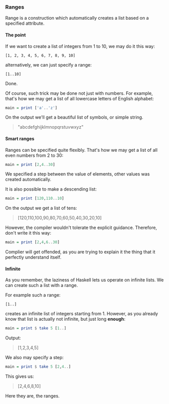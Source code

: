 ### Ranges ###

Range is a construction which automatically creates a list based on a specified 
attribute.

#### The point ####

If we want to create a list of integers from 1 to 10, we may do it this way:

	[1, 2, 3, 4, 5, 6, 7, 8, 9, 10]

alternatively, we can just specify a range:

	[1..10]

Done.

Of course, such trick may be done not just with numbers. For example, that's how
we may get a list of all lowercase letters of English alphabet:

```haskell
main = print ['a'..'z']
```

On the output we'll get a beautiful list of symbols, or simple string.

> "abcdefghijklmnopqrstuvwxyz"

#### Smart ranges ####

Ranges can be specified quite flexibly. That's how we may get a list of all even
numbers from 2 to 30:

```haskell
main = print [2,4..30]
```

We specified a step between the value of elements, other values was created 
automatically.

It is also possible to make a descending list:

```haskell
main = print [120,110..10]
```

On the output we get a list of tens:

> [120,110,100,90,80,70,60,50,40,30,20,10]

However, the compiler wouldn't tolerate the explicit guidance. Therefore, don't
write it this way:

```haskell
main = print [2,4,6..30]
```

Complier will get offended, as you are trying to explain it the thing that it 
perfectly understand itself.

#### Infinite ###

As you remember, the laziness of Haskell lets us operate on infinite lists.
We can create such a list with a range.

For example such a range:

	[1..]

creates an infinite list of integers starting from 1. However, as you already
know that list is actually not infinite, but just long **enough**:

```haskell
main = print $ take 5 [1..]
```

Output:

> [1,2,3,4,5]

We also may specify a step:

```haskell
main = print $ take 5 [2,4..]
```

This gives us:

> [2,4,6,8,10]

Here they are, the ranges.
